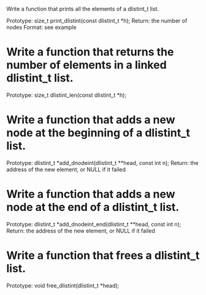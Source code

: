 Write a function that prints all the elements of a dlistint_t list.

Prototype: size_t print_dlistint(const dlistint_t *h);
Return: the number of nodes
Format: see example
# Write a function that returns the number of elements in a linked dlistint_t list.

Prototype: size_t dlistint_len(const dlistint_t *h);
# Write a function that adds a new node at the beginning of a dlistint_t list.

Prototype: dlistint_t *add_dnodeint(dlistint_t **head, const int n);
Return: the address of the new element, or NULL if it failed
# Write a function that adds a new node at the end of a dlistint_t list.

Prototype: dlistint_t *add_dnodeint_end(dlistint_t **head, const int n);
Return: the address of the new element, or NULL if it failed
# Write a function that frees a dlistint_t list.

Prototype: void free_dlistint(dlistint_t *head);

